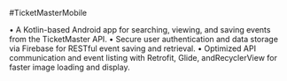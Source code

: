 #TicketMasterMobile

• A Kotlin-based Android app for searching, viewing, and saving events from the TicketMaster API.
• Secure user authentication and data storage via Firebase for RESTful event saving and retrieval.
• Optimized API communication and event listing with Retrofit, Glide, andRecyclerView for faster image loading and display.
